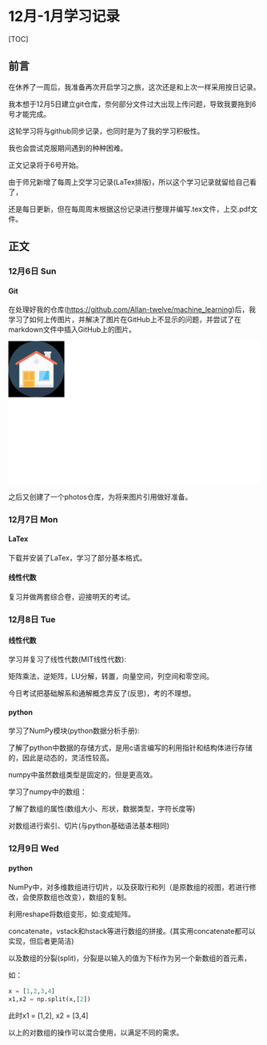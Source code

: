 # 12月-1月学习记录

[TOC]

## 前言

在休养了一周后，我准备再次开启学习之旅，这次还是和上次一样采用按日记录。

我本想于12月5日建立git仓库，奈何部分文件过大出现上传问题，导致我要拖到6号才能完成。

这轮学习将与github同步记录，也同时是为了我的学习积极性。

我也会尝试克服期间遇到的种种困难。

正文记录将于6号开始。

由于师兄新增了每周上交学习记录(LaTex排版)，所以这个学习记录就留给自己看了，

还是每日更新，但在每周周末根据这份记录进行整理并编写.tex文件，上交.pdf文件。

## 正文

### 12月6日 Sun

#### Git

在处理好我的仓库(https://github.com/Allan-twelve/machine_learning)后，我学习了如何上传图片，并解决了图片在GitHub上不显示的问题，并尝试了在markdown文件中插入GitHub上的图片。

![test](https://github.com/Allan-twelve/learngit/blob/master/picture_test.jpg?raw=true)

之后又创建了一个photos仓库，为将来图片引用做好准备。

### 12月7日 Mon

#### LaTex

下载并安装了LaTex，学习了部分基本格式。

#### 线性代数

复习并做两套综合卷，迎接明天的考试。

### 12月8日 Tue

#### 线性代数

学习并复习了线性代数(MIT线性代数):

矩阵乘法，逆矩阵，LU分解，转置，向量空间，列空间和零空间。

今日考试把基础解系和通解概念弄反了(反思)，考的不理想。

#### python

学习了NumPy模块(python数据分析手册):

了解了python中数据的存储方式，是用c语言编写的利用指针和结构体进行存储的，因此是动态的，灵活性较高。

numpy中虽然数组类型是固定的，但是更高效。

学习了numpy中的数组：

了解了数组的属性(数组大小、形状，数据类型，字符长度等)

对数组进行索引、切片(与python基础语法基本相同)

### 12月9日 Wed

#### python

NumPy中，对多维数组进行切片，以及获取行和列（是原数组的视图，若进行修改，会使原数组也改变），数组的复制。

利用reshape将数组变形，如:变成矩阵。

concatenate，vstack和hstack等进行数组的拼接。(其实用concatenate都可以实现，但后者更简洁)

以及数组的分裂(split)，分裂是以输入的值为下标作为另一个新数组的首元素，

如：

```python
x = [1,2,3,4]
x1,x2 = np.split(x,[2])
```

此时x1 = [1,2], x2 = [3,4]

以上的对数组的操作可以混合使用，以满足不同的需求。